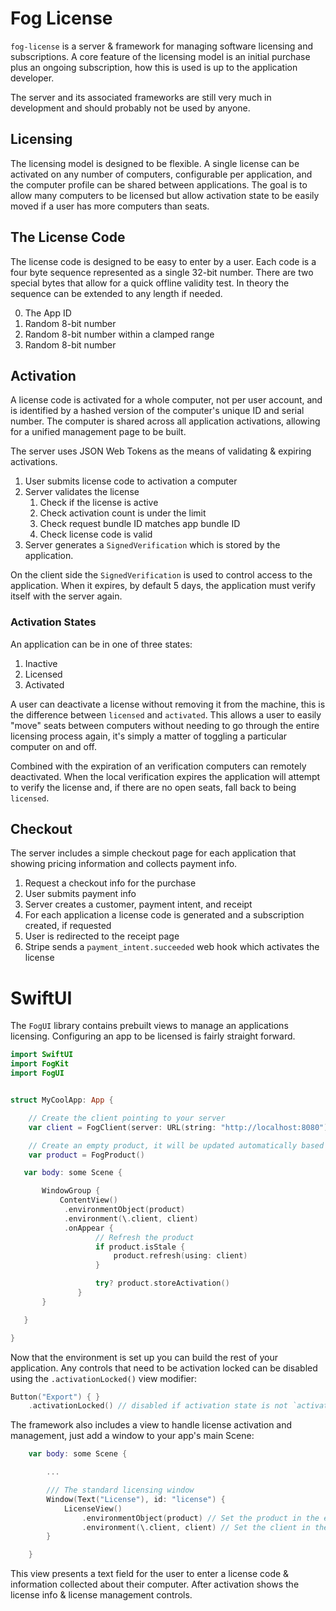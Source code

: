 # Fog License

`fog-license` is a server & framework for managing software licensing and subscriptions. A core feature of the licensing model is an initial purchase plus an ongoing subscription, how this is used is up to the application developer.

The server and its associated frameworks are still very much in development and should probably not be used by anyone.

## Licensing

The licensing model is designed to be flexible. A single license can be activated on any number of computers, configurable per application, and the computer profile can be shared between applications. The goal is to allow many computers to be licensed but allow activation state to be easily moved if a user has more computers than seats.

## The License Code

The license code is designed to be easy to enter by a user. Each code is a four byte sequence represented as a single 32-bit number. There are two special bytes that allow for a quick offline validity test. In theory the sequence can be extended to any length if needed.

0. The App ID
1. Random 8-bit number
2. Random 8-bit number within a clamped range
3. Random 8-bit number

## Activation

A license code is activated for a whole computer, not per user account, and is identified by a hashed version of the computer's unique ID and serial number. The computer is shared across all application activations, allowing for a unified management page to be built.

The server uses JSON Web Tokens as the means of validating & expiring activations.

1. User submits license code to activation a computer
2. Server validates the license
   1. Check if the license is active
   2. Check activation count is under the limit
   3. Check request bundle ID matches app bundle ID
   4. Check license code is valid
3. Server generates a `SignedVerification` which is stored by the application.

On the client side the `SignedVerification` is used to control access to the application. When it expires, by default 5 days, the application must verify itself with the server again.

### Activation States

An application can be in one of three states:

1. Inactive
2. Licensed
3. Activated

A user can deactivate a license without removing it from the machine, this is the difference between `licensed` and `activated`. This allows a user to easily "move" seats between computers without needing to go through the entire licensing process again, it's simply a matter of toggling a particular computer on and off.

Combined with the expiration of an verification computers can remotely deactivated. When the local verification expires the application will attempt to verify the license and, if there are no open seats, fall back to being `licensed`.

## Checkout

The server includes a simple checkout page for each application that showing pricing information and collects payment info.

1. Request a checkout info for the purchase
2. User submits payment info
3. Server creates a customer, payment intent, and receipt
4. For each application a license code is generated and a subscription created, if requested
5. User is redirected to the receipt page
6. Stripe sends a `payment_intent.succeeded` web hook which activates the license

# SwiftUI

The `FogUI` library contains prebuilt views to manage an applications licensing. Configuring an app to be licensed is fairly straight forward.

```swift
import SwiftUI
import FogKit
import FogUI


struct MyCoolApp: App {

    // Create the client pointing to your server
    var client = FogClient(server: URL(string: "http://localhost:8080")!)

    // Create an empty product, it will be updated automatically based on the bundle identifier
    var product = FogProduct()

   var body: some Scene {

       WindowGroup {
           ContentView()
            .environmentObject(product)
            .environment(\.client, client)
            .onAppear {
                   // Refresh the product
                   if product.isStale {
                       product.refresh(using: client)
                   }

                   try? product.storeActivation()
               }
       }

   }

}
```

Now that the environment is set up you can build the rest of your application. Any controls that need to be activation locked can be disabled using the `.activationLocked()` view modifier:

```swift
Button("Export") { }
    .activationLocked() // disabled if activation state is not `activated`
```

The framework also includes a view to handle license activation and management, just add a window to your app's main Scene:

```swift
    var body: some Scene {

        ...

        /// The standard licensing window
        Window(Text("License"), id: "license") {
            LicenseView()
                .environmentObject(product) // Set the product in the environment
                .environment(\.client, client) // Set the client in the environment
        }

    }
```

This view presents a text field for the user to enter a license code & information collected about their computer. After activation shows the license info & license management controls.
